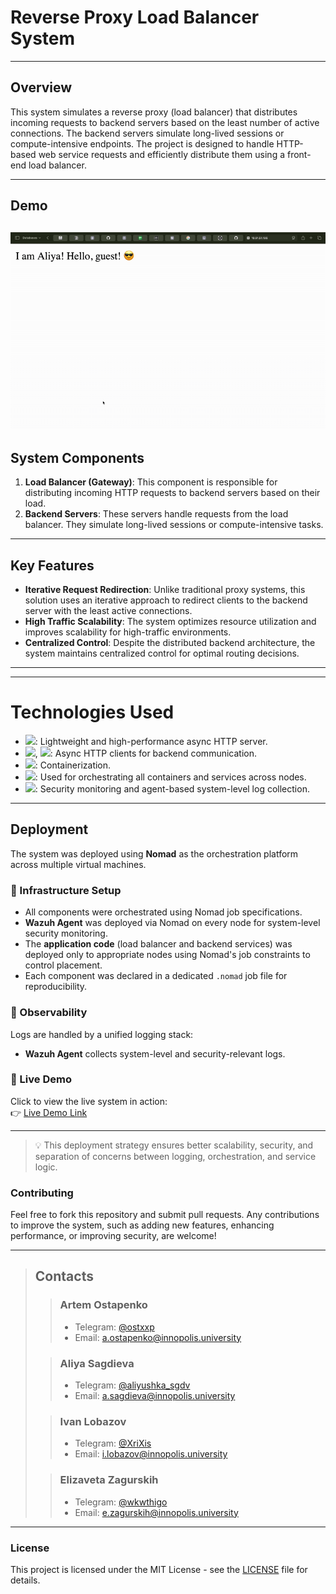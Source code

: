 # Reverse Proxy Load Balancer System

---
## Overview

This system simulates a reverse proxy (load balancer) that distributes incoming requests to backend servers based on the least number of active connections. The backend servers simulate long-lived sessions or compute-intensive endpoints. The project is designed to handle HTTP-based web service requests and efficiently distribute them using a front-end load balancer.

---
## Demo
![](demo.gif)
---
## System Components

1. **Load Balancer (Gateway)**: This component is responsible for distributing incoming HTTP requests to backend servers based on their load.
2. **Backend Servers**: These servers handle requests from the load balancer. They simulate long-lived sessions or compute-intensive tasks.

---
## Key Features

- **Iterative Request Redirection**: Unlike traditional proxy systems, this solution uses an iterative approach to redirect clients to the backend server with the least active connections.
- **High Traffic Scalability**: The system optimizes resource utilization and improves scalability for high-traffic environments.
- **Centralized Control**: Despite the distributed backend architecture, the system maintains centralized control for optimal routing decisions.

---
---
# Technologies Used

- <img src="https://img.shields.io/badge/-FastAPI-009688?style=flat&logo=fastapi&logoColor=white"/>: Lightweight and high-performance async HTTP server.
- <img src="https://img.shields.io/badge/-httpx-5F5B5B?style=flat&logo=httpx&logoColor=white"/>, <img src="https://img.shields.io/badge/-aiohttp-2C3E50?style=flat&logo=aiohttp&logoColor=white"/>: Async HTTP clients for backend communication.
- <img src="https://img.shields.io/badge/-Docker-2496ED?style=flat&logo=docker&logoColor=white"/>: Containerization.
- <img src="https://img.shields.io/badge/-Nomad-00ACD7?style=flat&logo=hashicorp&logoColor=white"/>: Used for orchestrating all containers and services across nodes.
- <img src="https://img.shields.io/badge/-Wazuh-800080?style=flat&logo=security&logoColor=white"/>: Security monitoring and agent-based system-level log collection.

---

## Deployment

The system was deployed using **Nomad** as the orchestration platform across multiple virtual machines.

### 🧩 Infrastructure Setup

- All components were orchestrated using Nomad job specifications.
- **Wazuh Agent** was deployed via Nomad on every node for system-level security monitoring.
- The **application code** (load balancer and backend services) was deployed only to appropriate nodes using Nomad's job constraints to control placement.
- Each component was declared in a dedicated `.nomad` job file for reproducibility.

### 📡 Observability

Logs are handled by a unified logging stack:
- **Wazuh Agent** collects system-level and security-relevant logs.

### 🔗 Live Demo

Click to view the live system in action:  
👉 [Live Demo Link](https://drive.google.com/drive/folders/1gO4E4cY0Ymfo0dKih3AW_IfRgMwiifla?usp=sharing)

---

> 💡 This deployment strategy ensures better scalability, security, and separation of concerns between logging, orchestration, and service logic.

### Contributing

Feel free to fork this repository and submit pull requests. Any contributions to improve the system, such as adding new features, enhancing performance, or improving security, are welcome!

---
>## Contacts
>
>>### Artem Ostapenko
>>- Telegram: [@ostxxp](https://t.me/ostxxp)
>>- Email: [a.ostapenko@innopolis.university](mailto:a.ostapenko@innopolis.university)
>
>>### Aliya Sagdieva
>>- Telegram: [@aliyushka_sgdv](https://t.me/aliyushka_sgdv)
>>- Email: [a.sagdieva@innopolis.university](mailto:a.sagdieva@innopolis.university)
>
>>### Ivan Lobazov
>>- Telegram: [@XriXis](https://t.me/XriXis)
>>- Email: [i.lobazov@innopolis.university](mailto:i.lobazov@innopolis.university)
>
>>### Elizaveta Zagurskih
>>- Telegram: [@wkwthigo](https://t.me/wkwthigo)
>>- Email: [e.zagurskih@innopolis.university](mailto:e.zagurskih@innopolis.university)
---

### License
This project is licensed under the MIT License - see the [LICENSE](LICENSE) file for details.
